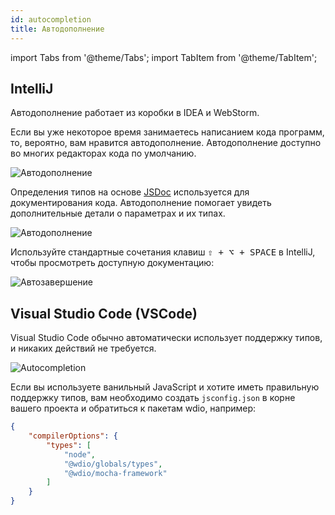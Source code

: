 ```yaml
---
id: autocompletion
title: Автодополнение
---
```


import Tabs from '@theme/Tabs';
import TabItem from '@theme/TabItem';

## IntelliJ

Автодополнение работает из коробки в IDEA и WebStorm.

Если вы уже некоторое время занимаетесь написанием кода программ, то, вероятно, вам нравится автодополнение. Автодополнение доступно во многих редакторах кода по умолчанию.

![Автодополнение](/img/autocompletion/0.png)

Определения типов на основе [JSDoc](http://usejsdoc.org/) используется для документирования кода. Автодополнение помогает увидеть дополнительные детали о параметрах и их типах.

![Автодополнение](/img/autocompletion/1.png)

Используйте стандартные сочетания клавиш <kbd>⇧ + ⌥ + SPACE</kbd> в IntelliJ, чтобы просмотреть доступную документацию:

![Автозавершение](/img/autocompletion/2.png)

## Visual Studio Code (VSCode)

Visual Studio Code обычно автоматически использует поддержку типов, и никаких действий не требуется.

![Autocompletion](/img/autocompletion/14.png)

Если вы используете ванильный JavaScript и хотите иметь правильную поддержку типов, вам необходимо создать `jsconfig.json` в корне вашего проекта и обратиться к пакетам wdio, например:

```json title="jsconfig.json"
{
    "compilerOptions": {
        "types": [
            "node",
            "@wdio/globals/types",
            "@wdio/mocha-framework"
        ]
    }
}
```
